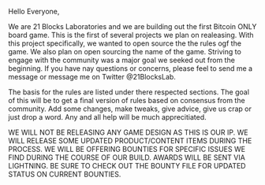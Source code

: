 Hello Everyone,

We are 21 Blocks Laboratories and we are building out the first Bitcoin ONLY board game. This is the first of several projects we plan on realeasing. 
With this project specifically, we wanted to open source the the rules ogf the game. We also plan on open sourcing the name of the game. Striving to engage with the community was a major goal we seeked out from the beginning. If you have nay questions or concerns, please feel to send me a message or message me on Twitter @21BlocksLab. 

The basis for the rules are listed under there respected sections. The goal of this will be to get a final version of rules based on consensus from the community. 
Add some changes, make tweaks, give advice, give us crap or just drop a word. Any and all help will be much apprecitiated. 

WE WILL NOT BE RELEASING ANY GAME DESIGN AS THIS IS OUR IP. WE WILL RELEASE SOME UPDATED PRODUCT/CONTENT ITEMS DURING THE PROCESS. 
WE WILL BE OFFERING BOUNTIES FOR SPECIFIC ISSUES WE FIND DURING THE COURSE OF OUR BUILD. AWARDS WILL BE SENT VIA LIGHTNING. BE SURE TO CHECK OUT THE 
BOUNTY FILE FOR UPDATED STATUS ON CURRENT BOUNTIES. 

<!---
21BlocksLaboratories/21BlocksLaboratories is a ✨ special ✨ repository because its `README.md` (this file) appears on your GitHub profile.
You can click the Preview link to take a look at your changes.
--->
